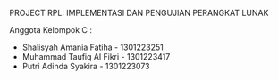 
PROJECT RPL: IMPLEMENTASI DAN PENGUJIAN PERANGKAT LUNAK

Anggota Kelompok C :
 - Shalisyah Amania Fatiha - 1301223251
 - Muhammad Taufiq Al Fikri - 1301223417
 - Putri Adinda Syakira - 1301223073
